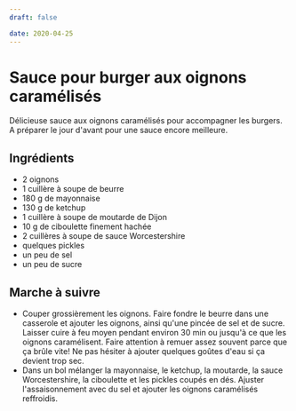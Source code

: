 ```yaml
---
draft: false

date: 2020-04-25
---
```


# Sauce pour burger aux oignons caramélisés
Délicieuse sauce aux oignons caramélisés pour accompagner les burgers. A
préparer le jour d'avant pour une sauce encore meilleure.

<!-- more -->

## Ingrédients
 - 2 oignons
 - 1 cuillère à soupe de beurre
 - 180 g de mayonnaise
 - 130 g de ketchup
 - 1 cuillère à soupe de moutarde de Dijon
 - 10 g de ciboulette finement hachée
 - 2 cuillères à soupe de sauce Worcestershire
 - quelques pickles
 - un peu de sel
 - un peu de sucre

## Marche à suivre
 - Couper grossièrement les oignons. Faire fondre le beurre dans une casserole
   et ajouter les oignons, ainsi qu'une pincée de sel et de sucre. Laisser cuire
   à feu moyen pendant environ 30 min ou jusqu'à ce que les oignons
   caramélisent. Faire attention à remuer assez souvent parce que ça brûle vite!
   Ne pas hésiter à ajouter quelques goûtes d'eau si ça devient trop sec.
 - Dans un bol mélanger la mayonnaise, le ketchup, la moutarde, la sauce
   Worcestershire, la ciboulette et les pickles coupés en dés. Ajuster
   l'assaisonnement avec du sel et ajouter les oignons caramélisés reffroidis.
